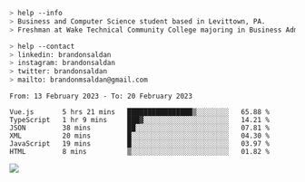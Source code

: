 ````bash
> help --info
> Business and Computer Science student based in Levittown, PA.
> Freshman at Wake Technical Community College majoring in Business Administration.
````

````bash
> help --contact
> linkedin: brandonsaldan
> instagram: brandonsaldan
> twitter: brandonsaldan
> mailto: brandonmsaldan@gmail.com
````

<!--START_SECTION:waka-->

```text
From: 13 February 2023 - To: 20 February 2023

Vue.js       5 hrs 21 mins   ████████████████▒░░░░░░░░   65.88 %
TypeScript   1 hr 9 mins     ███▓░░░░░░░░░░░░░░░░░░░░░   14.21 %
JSON         38 mins         ██░░░░░░░░░░░░░░░░░░░░░░░   07.81 %
XML          20 mins         █░░░░░░░░░░░░░░░░░░░░░░░░   04.30 %
JavaScript   19 mins         █░░░░░░░░░░░░░░░░░░░░░░░░   03.97 %
HTML         8 mins          ▒░░░░░░░░░░░░░░░░░░░░░░░░   01.82 %
```

<!--END_SECTION:waka-->

![](https://komarev.com/ghpvc/?username=brandonsaldan&color=6A8AFF)
